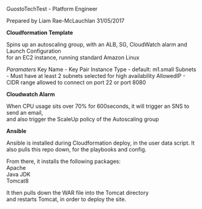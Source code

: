 GuostoTechTest - Platform Engineer

Prepared by Liam Rae-McLauchlan 31/05/2017

**Cloudformation Template**

Spins up an autoscaling group, with an ALB, SG, CloudWatch alarm and Launch Configuration  
for an EC2 instance, running standard Amazon Linux

*Paramaters*
Key Name - Key Pair
Instance Type - default: m1.small
Subnets - Must have at least 2 subnets selected for high availability
AllowedIP - CIDR range allowed to connect on port 22 or port 8080

**Cloudwatch Alarm**  

When CPU usage sits over 70% for 600seconds, it will trigger an SNS to send an email,   
and also trigger the ScaleUp policy of the Autoscaling group

**Ansible**

Ansible is installed during Cloudformation deploy, in the user data script.
It also pulls this repo down, for the playbooks and config.

From there, it installs the following packages:  
Apache  
Java JDK  
Tomcat8  

It then pulls down the WAR file into the Tomcat directory  
and restarts Tomcat, in order to deploy the site.
